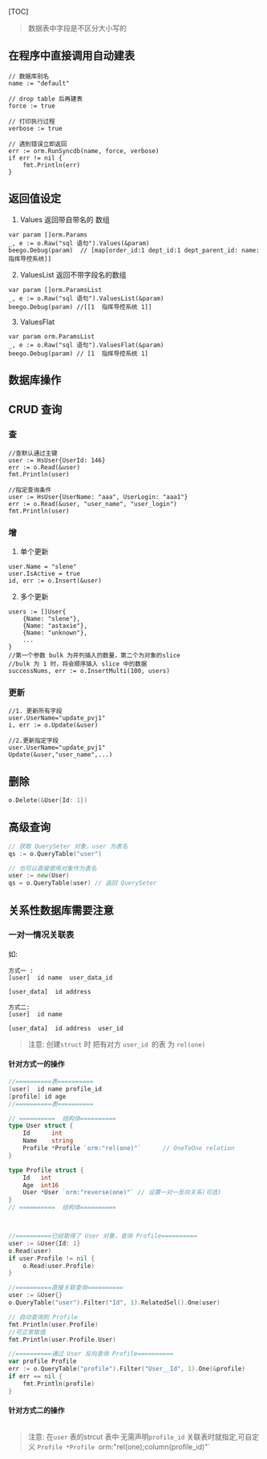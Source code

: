 
[TOC]

> 数据表中字段是不区分大小写的
##  在程序中直接调用自动建表

```
// 数据库别名
name := "default"

// drop table 后再建表
force := true

// 打印执行过程
verbose := true

// 遇到错误立即返回
err := orm.RunSyncdb(name, force, verbose)
if err != nil {
    fmt.Println(err)
}
```

## 返回值设定
1. Values  返回带自带名的 数组
```
var param []orm.Params
_, e := o.Raw("sql 语句").Values(&param)
beego.Debug(param)  // [map[order_id:1 dept_id:1 dept_parent_id: name:指挥导控系统]]
```
2. ValuesList   返回不带字段名的数组
```
var param []orm.ParamsList
_, e := o.Raw("sql 语句").ValuesList(&param)
beego.Debug(param) //[[1  指挥导控系统 1]]
```
3. ValuesFlat
```
var param orm.ParamsList
_, e := o.Raw("sql 语句").ValuesFlat(&param)
beego.Debug(param) // [1  指挥导控系统 1]
```

## 数据库操作
## CRUD  查询

### 查
```
//查默认通过主键
user := HsUser{UserId: 146}
err := o.Read(&user)
fmt.Println(user)

//指定查询条件
user := HsUser{UserName: "aaa", UserLogin: "aaa1"}
err := o.Read(&user, "user_name", "user_login")
fmt.Println(user)
```
### 增
1. 单个更新
```
user.Name = "slene"
user.IsActive = true
id, err := o.Insert(&user)
```
2. 多个更新
```
users := []User{
    {Name: "slene"},
    {Name: "astaxie"},
    {Name: "unknown"},
    ...
}
//第一个参数 bulk 为并列插入的数量，第二个为对象的slice
//bulk 为 1 时，将会顺序插入 slice 中的数据
successNums, err := o.InsertMulti(100, users)
```
### 更新

```
//1. 更新所有字段
user.UserName="update_pvj1"
i, err := o.Update(&user) 

//2.更新指定字段
user.UserName="update_pvj1"
Update(&user,"user_name",...)   
```
## 删除
```go
o.Delete(&User{Id: 1})
```

## 高级查询
```go
// 获取 QuerySeter 对象，user 为表名
qs := o.QueryTable("user")

// 也可以直接使用对象作为表名
user := new(User)
qs = o.QueryTable(user) // 返回 QuerySeter
```


## 关系性数据库需要注意
### 一对一情况关联表
如:
```
方式一 : 
[user]  id name  user_data_id

[user_data]  id address

方式二:
[user]  id name  

[user_data]  id address  user_id
```
> 注意: 创建`struct` 时 把有对方 `user_id `的表 为 `rel(one)`

#### 针对方式一的操作
```go
//==========表==========
[user]  id name profile_id
[profile] id age
//==========表==========

// ==========  结构体==========
type User struct {
	Id      int
	Name    string
	Profile *Profile `orm:"rel(one)"`      // OneToOne relation
}

type Profile struct {
	Id   int
	Age  int16
	User *User `orm:"reverse(one)"` // 设置一对一反向关系(可选)
}
// ==========  结构体==========



//==========已经取得了 User 对象，查询 Profile==========
user := &User{Id: 1}
o.Read(user)
if user.Profile != nil {
    o.Read(user.Profile)
}

//==========直接关联查询==========
user := &User{}
o.QueryTable("user").Filter("Id", 1).RelatedSel().One(user)

// 自动查询到 Profile
fmt.Println(user.Profile)
//可正常取值
fmt.Println(user.Profile.User) 

//==========通过 User 反向查询 Profile==========
var profile Profile
err := o.QueryTable("profile").Filter("User__Id", 1).One(&profile)
if err == nil {
    fmt.Println(profile)
}
```
#### 针对方式二的操作
```

```


> 注意: 在`user` 表的strcut 表中 无需声明`profile_id`  关联表时就指定,可自定义
`Profile *Profile `orm:"rel(one);column(profile_id)"`